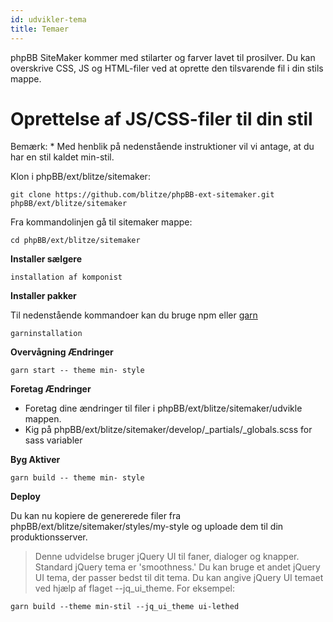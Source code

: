 ```yaml
---
id: udvikler-tema
title: Temaer
---
```


phpBB SiteMaker kommer med stilarter og farver lavet til prosilver. Du kan overskrive CSS, JS og HTML-filer ved at oprette den tilsvarende fil i din stils mappe.

# Oprettelse af JS/CSS-filer til din stil

Bemærk: * Med henblik på nedenstående instruktioner vil vi antage, at du har en stil kaldet min-stil.

Klon i phpBB/ext/blitze/sitemaker:

    git clone https://github.com/blitze/phpBB-ext-sitemaker.git phpBB/ext/blitze/sitemaker
    

Fra kommandolinjen gå til sitemaker mappe:

    cd phpBB/ext/blitze/sitemaker
    

**Installer sælgere**

    installation af komponist
    

**Installer pakker**

Til nedenstående kommandoer kan du bruge npm eller [garn](https://yarnpkg.com)

    garninstallation
    

**Overvågning Ændringer**

    garn start -- theme min- style
    

**Foretag Ændringer**

* Foretag dine ændringer til filer i phpBB/ext/blitze/sitemaker/udvikle mappen.
* Kig på phpBB/ext/blitze/sitemaker/develop/_partials/_globals.scss for sass variabler

**Byg Aktiver**

    garn build -- theme min- style
    

**Deploy**

Du kan nu kopiere de genererede filer fra phpBB/ext/blitze/sitemaker/styles/my-style og uploade dem til din produktionsserver.

> Denne udvidelse bruger jQuery UI til faner, dialoger og knapper. Standard jQuery tema er 'smoothness.' Du kan bruge et andet jQuery UI tema, der passer bedst til dit tema. Du kan angive jQuery UI temaet ved hjælp af flaget --jq_ui_theme. For eksempel:

    garn build --theme min-stil --jq_ui_theme ui-lethed